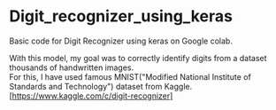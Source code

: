 # Digit_recognizer_using_keras
Basic code for Digit Recognizer using keras on Google colab.

With this model, my goal was to correctly identify digits from a dataset thousands of handwritten images. <br/>
For this, I have used famous MNIST("Modified National Institute of Standards and Technology") dataset from Kaggle.
[https://www.kaggle.com/c/digit-recognizer]  <br/>



